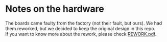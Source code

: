 # Notes on the hardware

The boards came faulty from the factory (not their fault, but ours). We had them reworked, but we decided to keep the original design in this repo.  
If you want to know more about the rework, please check [REWORK.pdf](REWORK.pdf).

